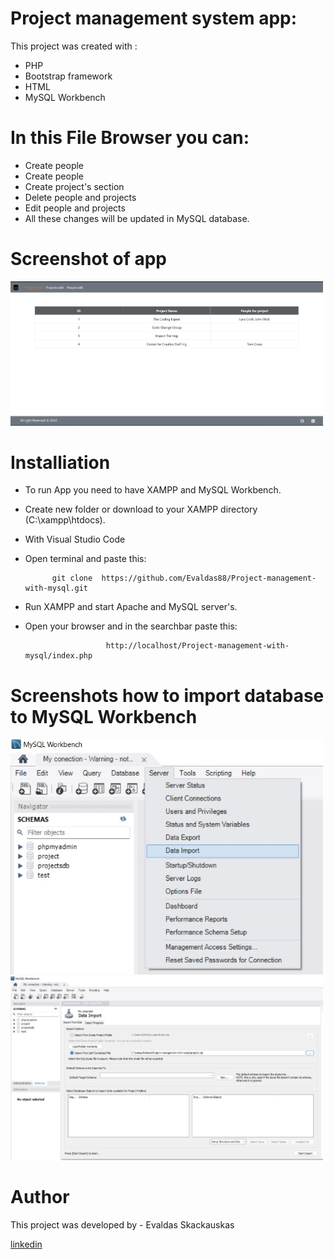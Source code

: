 # Project management system app:

This project was created with :
    
* PHP
* Bootstrap framework
* HTML
* MySQL Workbench 

# In this File Browser  you can:

* Create people
* Create people
* Create project's section
* Delete people and projects
* Edit people and projects
* All these changes will be updated in MySQL database.

#  Screenshot of app
<p float="left">
    <img src="Assets\images\view.jpg" width="500" >     
 </p> 

# Installiation

* To run App you need to have XAMPP and MySQL Workbench.
* Create new folder  or download to your XAMPP directory (C:\xampp\htdocs). 
* With Visual Studio Code
* Open terminal and paste this:

            git clone  https://github.com/Evaldas88/Project-management-with-mysql.git  

* Run XAMPP and start Apache and MySQL server's.
* Open your browser and in the searchbar paste this:

                        http://localhost/Project-management-with-mysql/index.php

#  Screenshots how to import database to MySQL Workbench

<p float="left">
    <img src="Assets\images\import.jpg" width="500" >     
    <img src="Assets\images\import1.jpg" width="500" > 
</p> 



# Author

This project was developed by  - Evaldas Skackauskas 

<a href="https://www.linkedin.com/in/evaldas-skackauskas-35505516a/">linkedin</a>
